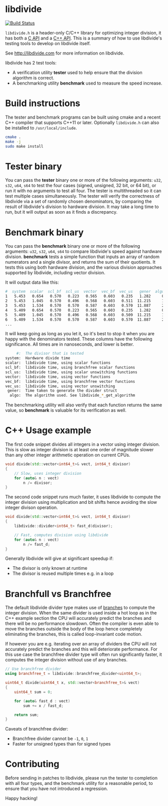 # libdivide
[![Build Status](https://ci.appveyor.com/api/projects/status/github/ridiculousfish/libdivide?branch=master&svg=true)](https://ci.appveyor.com/project/kimwalisch/libdivide)

```libdivide.h```  is a header-only C/C++ library for optimizing integer division,
it has both a [C API](http://libdivide.com/documentation.html#c_api) and a
[C++ API](http://libdivide.com/documentation.html#cpp_api). This is a summary of
how to use libdivide's testing tools to develop on libdivide itself.

See http://libdivide.com for more information on libdivide.

libdivide has 2 test tools:

* A verification utility **tester** used to help ensure that the division algorithm is correct.
* A benchmarking utility **benchmark** used to measure the speed increase.

# Build instructions

The tester and benchmark programs can be built using cmake and a recent C++ compiler
that supports C++11 or later. Optionally ```libdivide.h``` can also be installed to
```/usr/local/include```.

```bash
cmake .
make -j
sudo make install
```

# Tester binary

You can pass the **tester** binary one or more of the following arguments: ```u32```,
```s32```, ```u64```, ```s64``` to test the four cases (signed, unsigned, 32 bit, or 64 bit), or
run it with no arguments to test all four. The tester is multithreaded so it can test multiple
cases simultaneously. The tester will verify the correctness of libdivide via a set of randomly
chosen denominators, by comparing the result of libdivide's division to hardware division. It
may take a long time to run, but it will output as soon as it finds a discrepancy.

# Benchmark binary

You can pass the **benchmark** binary one or more of the following arguments: ```u32```,
```s32```, ```u64```, ```s64``` to compare libdivide's speed against hardware division.
**benchmark** tests a simple function that inputs an array of random numerators and a single
divisor, and returns the sum of their quotients.  It tests this using both hardware division, and
the various division approaches supported by libdivide, including vector division.

It will output data like this:

```bash
#  system  scalar  scl_bf  scl_us  vector  vec_bf  vec_us   gener  algo
1   5.453   0.654   0.570   0.223   0.565   0.603   0.235   1.282     0
2   5.453   1.045   0.570   0.496   0.568   0.603   0.511  11.215     1
3   5.453   1.534   0.570   0.570   0.587   0.603   0.570  11.887     2
4   5.409   0.654   0.570   0.223   0.565   0.603   0.235   1.282     0
5   5.409   1.045   0.570   0.496   0.568   0.603   0.509  11.215     1
6   5.409   1.534   0.570   0.570   0.587   0.603   0.570  11.887     2
...
```

It will keep going as long as you let it, so it's best to stop it when you are happy with the
denominators tested.  These columns have the following significance.  All times are in
nanoseconds, and lower is better.

```bash
     #:  The divisor that is tested
system:  Hardware divide time
scalar:  libdivide time, using scalar functions
scl_bf:  libdivide time, using branchfree scalar functions
scl_us:  libdivide time, using scalar unswitching functions
vector:  libdivide time, using vector functions
vec_bf:  libdivide time, using branchfree vector functions
vec_us:  libdivide time, using vector unswitching
 gener:  Time taken to generate the divider struct
  algo:  The algorithm used. See libdivide_*_get_algorithm
```

The benchmarking utility will also verify that each function returns the same value,
so **benchmark** is valuable for its verification as well.

# C++ Usage example

The first code snippet divides all integers in a vector using integer division. This is slow as
integer division is at least one order of magnitude slower than any other integer arithmetic
operation on current CPUs.

```C++
void divide(std::vector<int64_t>& vect, int64_t divisor)
{
    // Slow, uses integer division
    for (auto& n : vect)
        n /= divisor;
}
```

The second code snippet runs much faster, it uses libdivide to compute the integer division
using multiplication and bit shifts hence avoiding the slow integer divison operation.

```C++
void divide(std::vector<int64_t>& vect, int64_t divisor)
{
    libdivide::divider<int64_t> fast_d(divisor);

    // Fast, computes division using libdivide
    for (auto& n : vect)
        n /= fast_d;
}
```

Generally libdivide will give at significant speedup if:

* The divisor is only known at runtime
* The divisor is reused multiple times e.g. in a loop

# Branchfull vs Branchfree

The default libdivide divider type makes use of
[branches](https://en.wikipedia.org/wiki/Branch_(computer_science)) to compute the integer
division. When the same divider is used inside a hot loop as in the C++ example section the
CPU will accurately predict the branches and there will be no performance slowdown. Often
the compiler is even able to move the branches outside the body of the loop hence
completely eliminating the branches, this is called loop-invariant code motion.

If however you are e.g. iterating over an array of dividers the CPU will not accurately predict
the branches and this will deteriorate performance. For this use case the branchfree divider
type will often run significantly faster, it computes the integer division without use of any
branches.

```C++
// Use branchfree divider
using branchfree_t = libdivide::branchfree_divider<uint64_t>;

uint64_t divide(uint64_t x, std::vector<branchfree_t>& vect)
{
    uint64_t sum = 0;

    for (auto& fast_d : vect)
        sum += x / fast_d;

    return sum;
}
```

Caveats of branchfree divider:

* Branchfree divider cannot be ```-1```, ```0```, ```1```
* Faster for unsigned types than for signed types

# Contributing

Before sending in patches to libdivide, please run the tester to completion with all four types,
and the benchmark utility for a reasonable period, to ensure that you have not introduced a
regression.

Happy hacking!
